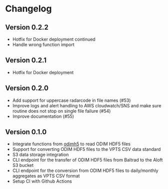# Changelog

## Version 0.2.2

- Hotfix for Docker deployment continued
- Handle wrong function import

## Version 0.2.1

- Hotfix for Docker deployment

## Version 0.2.0

- Add support for uppercase radarcode in file names (#53)
- Improve logs and alert handling to AWS cloudwatch/SNS and make sure routine does not stop on single file failure (#54)
- Improve documentation (#55)

## Version 0.1.0

- Integrate functions from [odimh5](https://pypi.org/project/odimh5) to read ODIM HDF5 files
- Support for converting ODIM HDF5 files to the VPTS CSV data standard
- S3 data storage integration
- CLI endpoint for the transfer of ODIM HDF5 files from Baltrad to the Aloft S3 bucket
- CLI endpoint for the conversion from ODIM HDF5 files to daily/monthly aggregates as VPTS CSV format
- Setup CI with Github Actions
